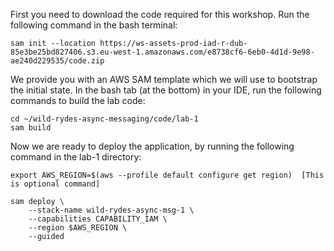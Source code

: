 

<!-- Download the workshop code -->

First you need to download the code required for this workshop. Run the following command in the bash terminal:

    sam init --location https://ws-assets-prod-iad-r-dub-85e3be25bd827406.s3.eu-west-1.amazonaws.com/e8738cf6-6eb0-4d1d-9e98-ae240d229535/code.zip

<!-- Build the lab artifacts from source -->

We provide you with an AWS SAM  template which we will use to bootstrap the initial state. 
In the bash tab (at the bottom) in your IDE, run the following commands to build the lab code:

    cd ~/wild-rydes-async-messaging/code/lab-1
    sam build

<!-- Deploy the application -->
Now we are ready to deploy the application, by running the following command in the lab-1 directory:

    export AWS_REGION=$(aws --profile default configure get region)  [This is optional command]

    sam deploy \
        --stack-name wild-rydes-async-msg-1 \
        --capabilities CAPABILITY_IAM \
        --region $AWS_REGION \
        --guided

